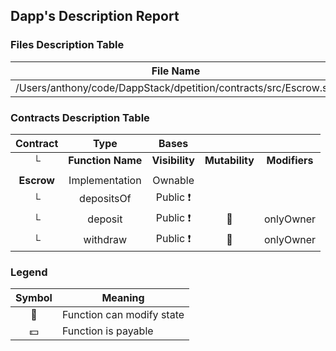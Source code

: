 ## Dapp's Description Report
### Files Description Table

|  File Name  |  SHA-1 Hash  |
|-------------|--------------|
| /Users/anthony/code/DappStack/dpetition/contracts/src/Escrow.sol | b3c0ec1e6924dc0db5b0b83a23356f016c672ed1 |

### Contracts Description Table

|  Contract  |         Type        |       Bases      |                  |                 |
|:----------:|:-------------------:|:----------------:|:----------------:|:---------------:|
|     └      |  **Function Name**  |  **Visibility**  |  **Mutability**  |  **Modifiers**  |
||||||
| **Escrow** | Implementation | Ownable |||
| └ | depositsOf | Public ❗️ |   | |
| └ | deposit | Public ❗️ | 🛑  | onlyOwner |
| └ | withdraw | Public ❗️ | 🛑  | onlyOwner |

### Legend
|  Symbol  |  Meaning  |
|:--------:|-----------|
|    🛑    | Function can modify state |
|    💵    | Function is payable |
